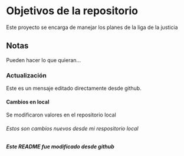 # Objetivos de la repositorio

Este proyecto se encarga de manejar los planes de la liga de la justicia


## Notas
Pueden hacer lo que quieran...

### Actualización 

Este es un mensaje editado directamente desde github.

#### Cambios en local 

Se modificaron valores en el repositorio local

###### Estos son cambios nuevos desde mi respositorio local
##### Este README fue modificado desde github


